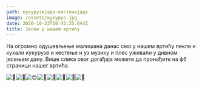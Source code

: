 ```yaml
---
path: кукурузијада-кестенијада
image: /assets/кукуруз.jpg
date: 2020-10-23T10:45:35.644Z
title: Јесен у нашем вртићу
---
```

На огромно одушевљење малишана данас смо у нашем вртићу пекли и кухали кукурузе и кестење и уз музику и плес уживали у дивном јесењем дану. Више слика овог догађаја можете да пронађете на фб страници нашег вртића. 

 ![🐞](https://static.xx.fbcdn.net/images/emoji.php/v9/tf9/1.5/16/1f41e.png)![🥰](https://static.xx.fbcdn.net/images/emoji.php/v9/t43/1.5/16/1f970.png)![😍](https://static.xx.fbcdn.net/images/emoji.php/v9/t5b/1.5/16/1f60d.png)![🌽](https://static.xx.fbcdn.net/images/emoji.php/v9/t75/1.5/16/1f33d.png)![🌽](https://static.xx.fbcdn.net/images/emoji.php/v9/t75/1.5/16/1f33d.png)![🌽](https://static.xx.fbcdn.net/images/emoji.php/v9/t75/1.5/16/1f33d.png)![🍂](https://static.xx.fbcdn.net/images/emoji.php/v9/te2/1.5/16/1f342.png)![🍁](https://static.xx.fbcdn.net/images/emoji.php/v9/t61/1.5/16/1f341.png)



![]()